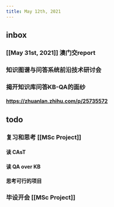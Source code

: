 ```yaml
---
title: May 12th, 2021
---
```


## inbox
### [[May 31st, 2021]] 澳门交report
### 知识图谱与问答系统前沿技术研讨会
### 揭开知识库问答KB-QA的面纱
#### https://zhuanlan.zhihu.com/p/25735572
## todo
### 复习和思考 [[MSc Project]]
#### 读 CAsT
#### 读 QA over KB
#### 思考可行的项目
### 毕设开会 [[MSc Project]]
###
